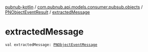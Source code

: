 [pubnub-kotlin](../../index.md) / [com.pubnub.api.models.consumer.pubsub.objects](../index.md) / [PNObjectEventResult](index.md) / [extractedMessage](./extracted-message.md)

# extractedMessage

`val extractedMessage: `[`PNObjectEventMessage`](../-p-n-object-event-message/index.md)